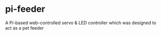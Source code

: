 # pi-feeder
A Pi-based web-controlled servo &amp; LED controller which was designed to act as a pet feeder
